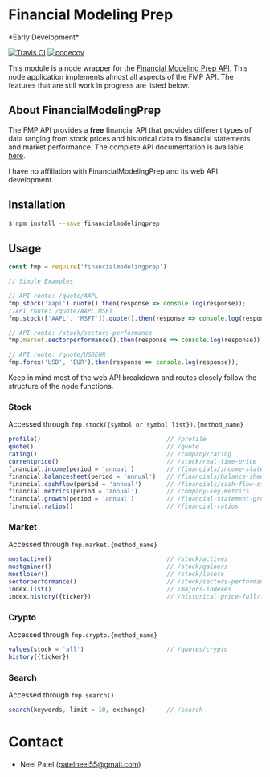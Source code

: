 # Financial Modeling Prep
\*Early Development\*

[![Travis CI](https://travis-ci.org/patelneel55/financialmodelingprep.svg?branch=master)](https://travis-ci.org/patelneel55/financialmodelingprep)
[![codecov](https://codecov.io/gh/patelneel55/financialmodelingprep/branch/master/graph/badge.svg)](https://codecov.io/gh/patelneel55/financialmodelingprep)


This module is a node wrapper for the [Financial Modeling Prep API](https://financialmodelingprep.com/developer/docs). This node application implements almost all aspects of the FMP API. The features that are still work in progress are listed below. 

## About FinancialModelingPrep

The FMP API provides a **free** financial API that provides different types of data ranging from stock prices and historical data to financial statements and market performance. The complete API documentation is available [here](https://financialmodelingprep.com/developer/docs).

I have no affiliation with FinancialModelingPrep and its web API development.

## Installation
```bash
$ npm install --save financialmodelingprep
```

## Usage

```js
const fmp = require('financialmodelingprep')

// Simple Examples

// API route: /quote/AAPL
fmp.stock('aapl').quote().then(response => console.log(response));
//API route: /quote/AAPL,MSFT
fmp.stock(['AAPL', 'MSFT']).quote().then(response => console.log(response));

// API route: /stock/sectors-performance
fmp.market.sectorperformance().then(response => console.log(response));

// API route: /quote/USDEUR
fmp.forex('USD', 'EUR').then(response => console.log(response));

```

Keep in mind most of the web API breakdown and routes closely follow the structure of the node functions.

### Stock

Accessed through `fmp.stock({symbol or symbol list}).{method_name}`
```js
profile()                                   // /profile
quote()                                     // /quote
rating()                                    // /company/rating
currentprice()                              // /stock/real-time-price
financial.income(period = 'annual')         // /financials/income-statement
financial.balancesheet(period = 'annual')   // /financials/balance-sheet-statement
financial.cashflow(period = 'annual')       // /financials/cash-flow-statement
financial.metrics(period = 'annual')        // /company-key-metrics
financial.growth(period = 'annual')         // /financial-statement-growth
financial.ratios()                          // /financial-ratios
```

### Market
Accessed through `fmp.market.{method_name}`
```js
mostactive()                                // /stock/actives
mostgainer()                                // /stock/gainers
mostloser()                                 // /stock/losers
sectorperformance()                         // /stock/sectors-performance
index.list()                                // /majors-indexes
index.history({ticker})                     // /historical-price-full/index/{ticker}
```

### Crypto
Accessed through `fmp.crypto.{method_name}`
```js
values(stock = 'all')                       // /quotes/crypto
history({ticker})
```

### Search
Accessed through `fmp.search()`
```js
search(keywords, limit = 10, exchange)      // /search
```

# Contact
- Neel Patel (patelneel55@gmail.com)
